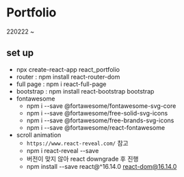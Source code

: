 # Portfolio

220222 ~

## set up

- npx create-react-app react_portfolio
- router : npm install react-router-dom
- full page : npm i react-full-page
- bootstrap : npm install react-bootstrap bootstrap
- fontawesome
  - npm i --save @fortawesome/fontawesome-svg-core
  - npm i --save @fortawesome/free-solid-svg-icons
  - npm i --save @fortawesome/free-brands-svg-icons
  - npm i --save @fortawesome/react-fontawesome
- scroll animation
  - `https://www.react-reveal.com/` 참고
  - npm i react-reveal --save
  - 버전이 맞지 않아 react downgrade 후 진행
  - npm install --save react@^16.14.0 react-dom@16.14.0
